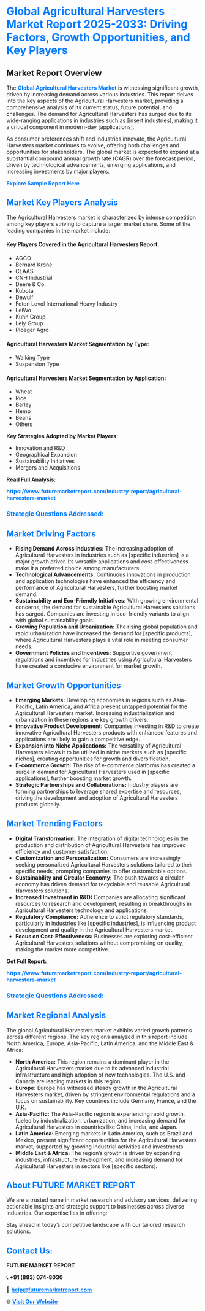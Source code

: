 <h1 style="color: #007BFF;">Global Agricultural Harvesters Market Report 2025-2033: Driving Factors, Growth Opportunities, and Key Players</h1>

<section id="overview">
<h2>Market Report Overview</h2>
<p>The <a href="https://www.futuremarketreport.com/industry-report/agricultural-harvesters-market" style="color: #007BFF; text-decoration: none;"><strong>Global Agricultural Harvesters Market</strong></a> is witnessing significant growth, driven by increasing demand across various industries. This report delves into the key aspects of the Agricultural Harvesters market, providing a comprehensive analysis of its current status, future potential, and challenges. The demand for Agricultural Harvesters has surged due to its wide-ranging applications in industries such as [insert industries], making it a critical component in modern-day [applications].</p>
<p>As consumer preferences shift and industries innovate, the Agricultural Harvesters market continues to evolve, offering both challenges and opportunities for stakeholders. The global market is expected to expand at a substantial compound annual growth rate (CAGR) over the forecast period, driven by technological advancements, emerging applications, and increasing investments by major players.</p>
</section>

<section id="overview">
<p><a href="https://www.futuremarketreport.com/request-sample/reportId=103279" style="color: #007BFF; text-decoration: none;"><strong>Explore Sample Report Here</strong></a></p>
</section>

<section id="key-players">
<h2 style="color: #007BFF;">Market Key Players Analysis</h2>
<p>The Agricultural Harvesters market is characterized by intense competition among key players striving to capture a larger market share. Some of the leading companies in the market include:</p>
<h4>Key Players Covered in the Agricultural Harvesters Report:</h4>
<ul><li>AGCO</li><li>Bernard Krone</li><li>CLAAS</li><li>CNH Industrial</li><li>Deere &amp; Co.</li><li>Kubota</li><li>Dewulf</li><li>Foton Lovol International Heavy Industry</li><li>LeiWo</li><li>Kuhn Group</li><li>Lely Group</li><li>Ploeger Agro</li></ul>
<h4>Agricultural Harvesters Market Segmentation by Type:</h4>
<ul><li>Walking Type</li><li>Suspension Type</li></ul>

<h4>Agricultural Harvesters Market Segmentation by Application:</h4>
<ul><li>Wheat</li><li>Rice</li><li>Barley</li><li>Hemp</li><li>Beans</li><li>Others</li></ul>
<p><strong>Key Strategies Adopted by Market Players:</strong></p>
<ul>
<li>Innovation and R&D</li>
<li>Geographical Expansion</li>
<li>Sustainability Initiatives</li>
<li>Mergers and Acquisitions</li>
</ul>
</section>

<section>
<p><strong>Read Full Analysis: </strong></p><a href="https://www.futuremarketreport.com/industry-report/agricultural-harvesters-market" style="color: #007BFF; text-decoration: none;"><strong>https://www.futuremarketreport.com/industry-report/agricultural-harvesters-market</strong></a>
<h3 style="color: #007BFF;">Strategic Questions Addressed:</h3>
</section>

<section id="driving-factors">
<h2 style="color: #007BFF;">Market Driving Factors</h2>
<ul>
<li><strong>Rising Demand Across Industries:</strong> The increasing adoption of Agricultural Harvesters in industries such as [specific industries] is a major growth driver. Its versatile applications and cost-effectiveness make it a preferred choice among manufacturers.</li>
<li><strong>Technological Advancements:</strong> Continuous innovations in production and application technologies have enhanced the efficiency and performance of Agricultural Harvesters, further boosting market demand.</li>
<li><strong>Sustainability and Eco-Friendly Initiatives:</strong> With growing environmental concerns, the demand for sustainable Agricultural Harvesters solutions has surged. Companies are investing in eco-friendly variants to align with global sustainability goals.</li>
<li><strong>Growing Population and Urbanization:</strong> The rising global population and rapid urbanization have increased the demand for [specific products], where Agricultural Harvesters plays a vital role in meeting consumer needs.</li>
<li><strong>Government Policies and Incentives:</strong> Supportive government regulations and incentives for industries using Agricultural Harvesters have created a conducive environment for market growth.</li>
</ul>
</section>

<section id="growth-opportunities">
<h2 style="color: #007BFF;">Market Growth Opportunities</h2>
<ul>
<li><strong>Emerging Markets:</strong> Developing economies in regions such as Asia-Pacific, Latin America, and Africa present untapped potential for the Agricultural Harvesters market. Increasing industrialization and urbanization in these regions are key growth drivers.</li>
<li><strong>Innovative Product Development:</strong> Companies investing in R&D to create innovative Agricultural Harvesters products with enhanced features and applications are likely to gain a competitive edge.</li>
<li><strong>Expansion into Niche Applications:</strong> The versatility of Agricultural Harvesters allows it to be utilized in niche markets such as [specific niches], creating opportunities for growth and diversification.</li>
<li><strong>E-commerce Growth:</strong> The rise of e-commerce platforms has created a surge in demand for Agricultural Harvesters used in [specific applications], further boosting market growth.</li>
<li><strong>Strategic Partnerships and Collaborations:</strong> Industry players are forming partnerships to leverage shared expertise and resources, driving the development and adoption of Agricultural Harvesters products globally.</li>
</ul>
</section>

<section id="trending-factors">
<h2 style="color: #007BFF;">Market Trending Factors</h2>
<ul>
<li><strong>Digital Transformation:</strong> The integration of digital technologies in the production and distribution of Agricultural Harvesters has improved efficiency and customer satisfaction.</li>
<li><strong>Customization and Personalization:</strong> Consumers are increasingly seeking personalized Agricultural Harvesters solutions tailored to their specific needs, prompting companies to offer customizable options.</li>
<li><strong>Sustainability and Circular Economy:</strong> The push towards a circular economy has driven demand for recyclable and reusable Agricultural Harvesters solutions.</li>
<li><strong>Increased Investment in R&D:</strong> Companies are allocating significant resources to research and development, resulting in breakthroughs in Agricultural Harvesters technology and applications.</li>
<li><strong>Regulatory Compliance:</strong> Adherence to strict regulatory standards, particularly in industries like [specific industries], is influencing product development and quality in the Agricultural Harvesters market.</li>
<li><strong>Focus on Cost-Effectiveness:</strong> Businesses are exploring cost-efficient Agricultural Harvesters solutions without compromising on quality, making the market more competitive.</li>
</ul>
</section>

<section>
<p><strong>Get Full Report: </strong></p><a href="https://www.futuremarketreport.com/industry-report/agricultural-harvesters-market" style="color: #007BFF; text-decoration: none;"><strong>https://www.futuremarketreport.com/industry-report/agricultural-harvesters-market</strong></a>
<h3 style="color: #007BFF;">Strategic Questions Addressed:</h3>
</section>


<section id="regional-analysis">
<h2 style="color: #007BFF;">Market Regional Analysis</h2>
<p>The global Agricultural Harvesters market exhibits varied growth patterns across different regions. The key regions analyzed in this report include North America, Europe, Asia-Pacific, Latin America, and the Middle East & Africa:</p>
<ul>
<li><strong>North America:</strong> This region remains a dominant player in the Agricultural Harvesters market due to its advanced industrial infrastructure and high adoption of new technologies. The U.S. and Canada are leading markets in this region.</li>
<li><strong>Europe:</strong> Europe has witnessed steady growth in the Agricultural Harvesters market, driven by stringent environmental regulations and a focus on sustainability. Key countries include Germany, France, and the U.K.</li>
<li><strong>Asia-Pacific:</strong> The Asia-Pacific region is experiencing rapid growth, fueled by industrialization, urbanization, and increasing demand for Agricultural Harvesters in countries like China, India, and Japan.</li>
<li><strong>Latin America:</strong> Emerging markets in Latin America, such as Brazil and Mexico, present significant opportunities for the Agricultural Harvesters market, supported by growing industrial activities and investments.</li>
<li><strong>Middle East & Africa:</strong> The region’s growth is driven by expanding industries, infrastructure development, and increasing demand for Agricultural Harvesters in sectors like [specific sectors].</li>
</ul>
</section>

<footer>
<h2 style="color: #007BFF;">About FUTURE MARKET REPORT</h2>
<p>We are a trusted name in market research and advisory services, delivering actionable insights and strategic support to businesses across diverse industries. Our expertise lies in offering:</p>

<p>Stay ahead in today’s competitive landscape with our tailored research solutions.</p>

<h2 style="color: #007BFF;">Contact Us:</h2>
<p><strong>FUTURE MARKET REPORT</strong></p>
<p>📞 <strong>+91 (883) 074-8030</strong></p>
<p>📧 <strong><a href="mailto:help@futuremarketreport.com" style="color: #007BFF;">help@futuremarketreport.com</a></strong></p>
<p>🌐 <strong><a href="https://www.futuremarketreport.com/" style="color: #007BFF;">Visit Our Website</a></strong></p>
</footer>